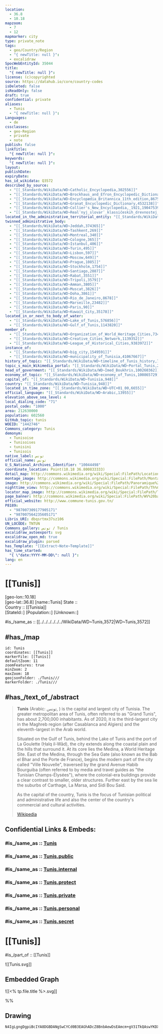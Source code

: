 ```yaml
---
location:
  - 36.8
  - 10.18
mapzoom:
  - 7
  - 12
mapmarker: city
type: private_note
tags:
  - geo/Country/Region
  - "{ newTitle: null }": 
  - excalidraw
SpocWebEntityId: 35044
title:
  "{ newTitle: null }": 
license: (c)copyrighted
source: https://datahub.io/core/country-codes
isDeleted: false
isReadOnly: false
draft: true
confidential: private
aliases:
  - Tunis
  - "{ newTitle: null }": 
Languages:
  - de
cssclasses:
  - geo-Region
  - private
  - note
publish: false
linkTitle:
  "{ newTitle: null }": 
keywords:
  "{ newTitle: null }": 
layout: 
publishDate: 
expiryDate: 
has_id_wikidata: Q3572
described_by_source:
  - "[[_Standards/WikiData/WD~Catholic_Encyclopedia,302556]]"
  - "[[_Standards/WikiData/WD~Brockhaus_and_Efron_Encyclopedic_Dictionary,602358]]"
  - "[[_Standards/WikiData/WD~Encyclopædia_Britannica_11th_edition,867541]]"
  - "[[_Standards/WikiData/WD~Granat_Encyclopedic_Dictionary,4532138]]"
  - "[[_Standards/WikiData/WD~Collier's_New_Encyclopedia,_1921,19047539]]"
  - "[[_Standards/WikiData/WD~Realʹnyj_slovarʹ_klassičeskih_drevnostej_po_Lûbkeru,30059240]]"
located_in_the_administrative_territorial_entity: "[[_Standards/WikiData/WD~Tunis_Governorate,328109]]"
twinned_administrative_body:
  - "[[_Standards/WikiData/WD~Jeddah,374365]]"
  - "[[_Standards/WikiData/WD~Tashkent,269]]"
  - "[[_Standards/WikiData/WD~Montreal,340]]"
  - "[[_Standards/WikiData/WD~Cologne,365]]"
  - "[[_Standards/WikiData/WD~Istanbul,406]]"
  - "[[_Standards/WikiData/WD~Turin,495]]"
  - "[[_Standards/WikiData/WD~Lisbon,597]]"
  - "[[_Standards/WikiData/WD~Moscow,649]]"
  - "[[_Standards/WikiData/WD~Prague,1085]]"
  - "[[_Standards/WikiData/WD~Stockholm,1754]]"
  - "[[_Standards/WikiData/WD~Santiago,2887]]"
  - "[[_Standards/WikiData/WD~Rabat,3551]]"
  - "[[_Standards/WikiData/WD~Tripoli,3579]]"
  - "[[_Standards/WikiData/WD~Amman,3805]]"
  - "[[_Standards/WikiData/WD~Muscat,3826]]"
  - "[[_Standards/WikiData/WD~Doha,3861]]"
  - "[[_Standards/WikiData/WD~Rio_de_Janeiro,8678]]"
  - "[[_Standards/WikiData/WD~Marseille,23482]]"
  - "[[_Standards/WikiData/WD~Paris,90]]"
  - "[[_Standards/WikiData/WD~Kuwait_City,35178]]"
located_in_or_next_to_body_of_water:
  - "[[_Standards/WikiData/WD~Lake_of_Tunis,576856]]"
  - "[[_Standards/WikiData/WD~Gulf_of_Tunis,1143820]]"
member_of:
  - "[[_Standards/WikiData/WD~Organization_of_World_Heritage_Cities,734958]]"
  - "[[_Standards/WikiData/WD~Creative_Cities_Network,1139352]]"
  - "[[_Standards/WikiData/WD~League_of_Historical_Cities,9383972]]"
instance_of:
  - "[[_Standards/WikiData/WD~big_city,1549591]]"
  - "[[_Standards/WikiData/WD~municipality_of_Tunisia,41067667]]"
history_of_topic: "[[_Standards/WikiData/WD~timeline_of_Tunis_history,7805952]]"
topic_s_main_Wikimedia_portal: "[[_Standards/WikiData/WD~Portal_Tunis,21505281]]"
head_of_government: "[[_Standards/WikiData/WD~Imed_Boukhris,100260362]]"
economy_of_topic: "[[_Standards/WikiData/WD~economy_of_Tunis,100865729]]"
capital_of: "[[_Standards/WikiData/WD~Tunisia,948]]"
country: "[[_Standards/WikiData/WD~Tunisia,948]]"
located_in_time_zone: "[[_Standards/WikiData/WD~UTC+01_00,6655]]"
official_language: "[[_Standards/WikiData/WD~Arabic,13955]]"
elevation_above_sea_level: 4
local_dialing_code: "71"
postal_code: "1000"
area: 212630000
population: 602560
GitHub_topic: tunis
WOEID: "1442746"
Commons_category: Tunis
demonym:
  - Tunisoise
  - Tunisoises
  - tunisini
  - Tunisois
native_label: تونس
official_name: تونس
U_S_National_Archives_Identifier: "10044498"
coordinate_location: Point(10.18 36.800833333)
detail_map: http://commons.wikimedia.org/wiki/Special:FilePath/Location%20map%20Greater%20Tunis.png
montage_image: http://commons.wikimedia.org/wiki/Special:FilePath/MontageTunis.jpg
image: http://commons.wikimedia.org/wiki/Special:FilePath/Panoramique%20du%20centre%20de%20Tunis%20%283197369985%29%20%28cropped%29.jpg
nighttime_view: http://commons.wikimedia.org/wiki/Special:FilePath/Th%C3%A9%C3%A2tre%20municipal1.JPG
locator_map_image: http://commons.wikimedia.org/wiki/Special:FilePath/Tunis%20in%20Tunisia.svg
page_banner: http://commons.wikimedia.org/wiki/Special:FilePath/WV%20banner%20Tunis%20Marche%20Central.jpg
official_website: http://www.commune-tunis.gov.tn/
P8189:
  - "987007309177905171"
  - "987007564235605171"
Libris_URI: dbqsrtmx37sz106
UN_LOCODE: TNTUN
Commons_gallery: تونس / Tunis
excalidraw_autoexport: svg
excalidraw_open_md: true
excalidraw_plugin: parsed
has_Template: "[[Extract~Note~Template]]"
has_time_started:
  "{ \"date:YYYY-MM-DD\": null }": 
lang: en
---
```


# [[Tunis]] 

[geo-lon::10.18]  
[geo-lat::36.8] 
[name::Tunis] 
State ::  
Country :: [[Tunisia]]  
[StateId::] 
[Population::] 
[Unknown::] 

#is_/same_as :: [[../../../../../../WikiData/WD~Tunis,3572|WD~Tunis,3572]] 

## #has_/map  

```leaflet
id: Tunis
coordinates: [[Tunis]] 
markerFile: [[Tunis]] 
defaultZoom: 11 
zoomFeatures: true 
minZoom: 2 
maxZoom: 18
geojsonFolder: ./Tunis///
markerFolder: ./Tunis///
```


## #has_/text_of_/abstract 

> **Tunis** (Arabic: تونس, ) is the capital and largest city of Tunisia. 
> The greater metropolitan area of Tunis, often referred to as "Grand Tunis", 
> has about 2,700,000 inhabitants. 
> As of 2020, it is the third-largest city in the Maghreb region (after Casablanca and Algiers) 
> and the eleventh-largest in the Arab world. 
>
> Situated on the Gulf of Tunis, behind the Lake of Tunis and the port of La Goulette (Ḥalq il-Wād), 
> the city extends along the coastal plain and the hills that surround it. 
> At its core lies the Medina, a World Heritage Site. 
> East of the Medina, through the Sea Gate (also known as the Bab el Bhar and the Porte de France), 
> begins the modern part of the city called "Ville Nouvelle", 
> traversed by the grand Avenue Habib Bourguiba 
> (often referred to by media and travel guides as "the Tunisian Champs-Élysées"), 
> where the colonial-era buildings provide a clear contrast to smaller, older structures. 
> Further east by the sea lie the suburbs of Carthage, La Marsa, and Sidi Bou Said.
>
> As the capital of the country, Tunis is the focus of Tunisian political and administrative life 
> and also the center of the country's commercial and cultural activities.
>
> [Wikipedia](https://en.wikipedia.org/wiki/Tunis) 


## Confidential Links & Embeds: 

### #is_/same_as :: [Tunis](/_Standards/Earth/Continent/Africa/Africa~North/Tunisia/governorates~Tunisia/Tunis.md) 

### #is_/same_as :: [Tunis.public](/_public/Earth/Continent/Africa/Africa~North/Tunisia/governorates~Tunisia/Tunis.public.md) 

### #is_/same_as :: [Tunis.internal](/_internal/Earth/Continent/Africa/Africa~North/Tunisia/governorates~Tunisia/Tunis.internal.md) 

### #is_/same_as :: [Tunis.protect](/_protect/Earth/Continent/Africa/Africa~North/Tunisia/governorates~Tunisia/Tunis.protect.md) 

### #is_/same_as :: [Tunis.private](/_private/Earth/Continent/Africa/Africa~North/Tunisia/governorates~Tunisia/Tunis.private.md) 

### #is_/same_as :: [Tunis.personal](/_personal/Earth/Continent/Africa/Africa~North/Tunisia/governorates~Tunisia/Tunis.personal.md) 

### #is_/same_as :: [Tunis.secret](/_secret/Earth/Continent/Africa/Africa~North/Tunisia/governorates~Tunisia/Tunis.secret.md)


# [[Tunis]] 

#is_/part_of :: [[Tunis]] 

![[Tunis.svg]]

 

## Embedded Graph 

![[<% tp.file.title %>.svg]] 


%%
## Drawing
```compressed-json
N4IgLgngDgpiBcIYA8DGBDANgSwCYCd0B3EAGhADcZ8BnbAewDsEAmcm+gV31TkQAswYKDXgB6MQHNsYfpwBGAOlT0AtmIBeNCtlQbs6RmPry6uA4wC0KDDgLFLUTJ2lH8MTDHQ0YNMWHRJMRZFAA5FFjIkT1UYRjAaBABtAF1ydCgoAGUAsD5QSXw8LOwNPkZOTExyHRgiACF0VABrQq5GXABhekx6fAQQAGIAM1GxkABfCaA==
```
